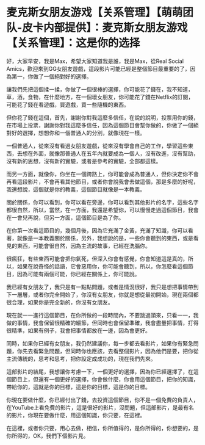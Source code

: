 # 麦克斯女朋友游戏【关系管理】【萌萌团队-皮卡内部提供】：麦克斯女朋友游戏【关系管理】：这是你的选择

好，大家早安，我是Max，希望大家知道我是誰，我是Max，從Real Social Amics，歡迎來到GG女朋友遊戲，這段影片可能已經是整個節目最重要的了，因為第一，你做了一個絕對好的選擇。

讓我們先把這個揉一揉，你做了一個很棒的選擇，你可能花了錢在，我不知道，草，酒，食物，在什麼地方，在一個壞女朋友，你可能花了錢在Netflix的訂閱，可能花了錢在看遊戲，買遊戲，買一些隨機的東西。

但你花了錢在這個，首先，謝謝你對我這麼多信任，在說的說明，投票用你的錢，在市場上投票，謝謝你對我這麼多信任，因為這個節目會幫你做的，你做了一個絕對好的選擇，想想你和一個普通人的分別，就像現在一樣。

一個普通人，從來沒有看過女朋友遊戲，從來沒有學會自己的工作，學習這些東西，去想在外面，就像那普通人在五年內就要成為一個人，沒有改進，沒有幫助，沒有新的思想，沒有新的實驗，或者是參考的實驗，全部都這樣。

而另一方面，就像你，你坐在一個跨路上，你可能會成為普通人，但你決定你不會再看這段影片，不會再看其他節目，或者你會說我會去做這個，那是多麼的好呢，我還想說，這個就是你的教義，這個節目就像是一本教義。

關於關係，你可以看到，你可以看在旁邊，你可以看到其他影片的名字，這些名字都很自然，所以，當然，在一方面，我還是希望你，可以慢慢走過這個節目，我會在一會兒再說，但另一方面，這個節目是為了你。

在你第一次看這節目的，幾個月後，因為它充滿了金黃，充滿了知識，你可以看著，就像是一本教義關於關係，另外，我想說的是，一些你會聽到的東西，或是看見的東西，可能會很自然，因為主流的故事，已經在洗腦你。

很瘋狂，有些東西可能會把你氣死，但深入你會有感覺，你會知道這是真的，所以，如果在說奇怪的話語，它會惡用你，你可能會聽到，所以，你怎麼看這個節目，因為可能有兩個可能，你已經在關係上，你可能說。

我已經有女朋友了，我只是有一點點問題，或者是情況很好，我只是想把事情帶到下一層層，或者你完全開始了，你沒有女朋友，你就是想從最初開始，現在兩個都很合理，如果你是完全新的，你沒有女朋友。

現在就一一進行這個節目，在你所做的一段時間內，不要跳過頭來，只看一一，我做的事情，我會保留很精確的細節，但同時也會保留準確，我會盡量把事情，打得很精準，如果有例子，我會把事情都放在一邊，因為會更好。

同時，如果你已經有女朋友，我仍然建議你，每一步都去看影片，如果你有緊急問題，你先去看緊急問題，但同時你也應該，去看整個影片，因為他們是要，把你從主流傳統的，思考和思考，把你設定成成功的，現在我們先來。

這部影片的結尾，我想讓你考慮一下，一個更好的選擇，因為你已經選擇了，在這個節目上，但還有一個更好的選擇，你會做什麼，你會用這個節目，把你的知識，帶給你的，這就是你的目標，這是你的目標，這是你的目標。

你現在要做什麼，你已經付出了錢，去投資這個節目，你不是一個免費的負責人，在YouTube上看免費的影片，這是很好的影片，沒問題，但這部影片，是最有名的影片，你現在要做什麼，用這個知識，你只要，在這裡。

在這裡，或者你只要，用心去做，相信，你所值得的，是你所得的，你想要的，是你所得的，OK，我們下個影片見。